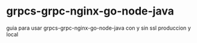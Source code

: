 # grpcs-grpc-nginx-go-node-java
guia para usar grpcs-grpc-nginx-go-node-java con y sin ssl produccion y local
